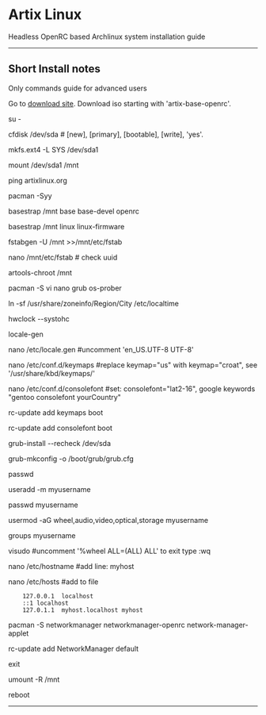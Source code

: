 # Artix Linux

Headless OpenRC based Archlinux system installation guide

---

## Short Install notes
Only commands guide for advanced users 

Go to [download site](https://artixlinux.org/download.php).
Download iso starting with 'artix-base-openrc'.
   
su - 

cfdisk /dev/sda # [new], [primary], [bootable], [write], 'yes'. 

mkfs.ext4 -L SYS /dev/sda1

mount /dev/sda1 /mnt

ping artixlinux.org
        
pacman -Syy

basestrap /mnt base base-devel openrc

basestrap /mnt linux linux-firmware 
    
fstabgen -U /mnt >>/mnt/etc/fstab

nano /mnt/etc/fstab # check uuid 

artools-chroot /mnt

pacman -S vi nano grub os-prober

ln -sf /usr/share/zoneinfo/Region/City /etc/localtime

hwclock --systohc
        
locale-gen

nano /etc/locale.gen #uncomment 'en_US.UTF-8 UTF-8'

nano /etc/conf.d/keymaps #replace keymap="us" with keymap="croat", see '/usr/share/kbd/keymaps/'

nano /etc/conf.d/consolefont #set: consolefont="lat2-16", google keywords "gentoo consolefont yourCountry"

rc-update add keymaps boot

rc-update add consolefont boot

grub-install --recheck /dev/sda

grub-mkconfig -o /boot/grub/grub.cfg

passwd
        
useradd -m myusername

passwd myusername

usermod -aG wheel,audio,video,optical,storage myusername

groups myusername

visudo #uncomment '%wheel ALL=(ALL) ALL'    to exit type :wq
 
nano /etc/hostname #add line: myhost
        
nano /etc/hosts #add to file

        127.0.0.1  localhost
        ::1 localhost
        127.0.1.1  myhost.localhost myhost

pacman -S networkmanager networkmanager-openrc network-manager-applet

rc-update add NetworkManager default
     
exit

umount -R /mnt

reboot
        
           
        
---
